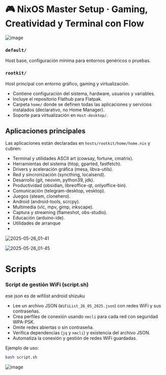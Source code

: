 # 🎮 NixOS Master Setup · Gaming, Creatividad y Terminal con Flow

![image](https://github.com/user-attachments/assets/e9355756-3295-41a1-b054-46d3c8089b2c)


### `default/`

Host base, configuración mínima para entornos genéricos o pruebas.

### `rootkit/`

Host principal con entorno gráfico, gaming y virtualización.

- Contiene configuración del sistema, hardware, usuarios y variables.
- Incluye el repositorio Flathub para Flatpak.
- Carpeta `home/` donde se definen todas las aplicaciones y servicios instalados (declarativo, no Home Manager).
- Soporte para virtualización en `Host-desktop/`.

## Aplicaciones principales

Las aplicaciones están declaradas en `hosts/rootkit/home/home.nix` y cubren:

- Terminal y utilidades ASCII art (cowsay, fortune, cmatrix).
- Herramientas del sistema (htop, gparted, fastfetch).
- Drivers y aceleración gráfica (mesa, libva-utils).
- Red y sincronización (syncthing, localsend).
- Desarrollo (git, neovim, python39, jdk).
- Productividad (obsidian, libreoffice-qt, onlyoffice-bin).
- Comunicación (telegram-desktop, vesktop).
- Juegos (steam, clonehero).
- Android (android-tools, scrcpy).
- Multimedia (vlc, mpv, gimp, inkscape).
- Captura y streaming (flameshot, obs-studio).
- Educación (arduino-ide).
- Utilidades de arranque
-

![2025-05-26_01-41](https://github.com/user-attachments/assets/2990542d-0242-4462-a38c-c1a1d619a734)

![2025-05-26_01-45](https://github.com/user-attachments/assets/264173df-49d7-405f-aef3-3dcc07e94705)

# Scripts



### Script de gestión WiFi (script.sh)
ese json es de wifilist android shizuku
- Lee un archivo JSON (`WiFiList_26_05_2025.json`) con redes WiFi y sus contraseñas.
- Crea perfiles de conexión usando `nmcli` para cada red con seguridad WPA-PSK.
- Omite redes abiertas o sin contraseña.
- Verifica dependencias (`jq` y `nmcli`) y existencia del archivo JSON.
- Automatiza la conexión y gestión de redes WiFi guardadas.

Ejemplo de uso:

```bash
bash script.sh
```
![image](https://github.com/user-attachments/assets/9b7f9cc7-f6c5-40d7-9780-a60d26413498)



